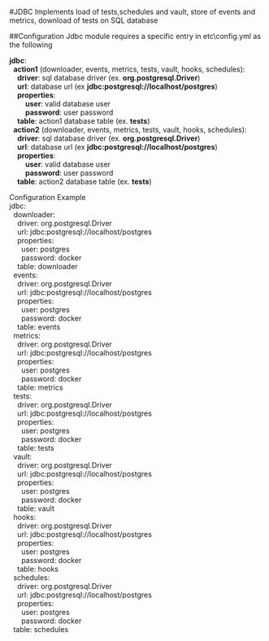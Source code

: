 #JDBC
Implements load of tests,schedules and vault, store of events and metrics, download of tests on SQL database

##Configuration
Jdbc module requires a specific entry in etc\config.yml as the following

**jdbc**:  
&nbsp;&nbsp;**action1** (downloader, events, metrics, tests, vault, hooks, schedules):  
&nbsp;&nbsp;&nbsp;&nbsp;**driver**: sql database driver (ex. **org.postgresql.Driver**)  
&nbsp;&nbsp;&nbsp;&nbsp;**url**: database url (ex **jdbc:postgresql://localhost/postgres**)  
&nbsp;&nbsp;&nbsp;&nbsp;**properties**:  
&nbsp;&nbsp;&nbsp;&nbsp;&nbsp;&nbsp;&nbsp;&nbsp;**user**: valid database user  
&nbsp;&nbsp;&nbsp;&nbsp;&nbsp;&nbsp;&nbsp;&nbsp;**password**: user password  
&nbsp;&nbsp;&nbsp;&nbsp;**table**: action1 database table (ex. **tests**)  
&nbsp;&nbsp;**action2** (downloader, events, metrics, tests, vault, hooks, schedules):  
&nbsp;&nbsp;&nbsp;&nbsp;**driver**: sql database driver (ex. **org.postgresql.Driver**)  
&nbsp;&nbsp;&nbsp;&nbsp;**url**: database url (ex **jdbc:postgresql://localhost/postgres**)  
&nbsp;&nbsp;&nbsp;&nbsp;**properties**:  
&nbsp;&nbsp;&nbsp;&nbsp;&nbsp;&nbsp;&nbsp;&nbsp;**user**: valid database user  
&nbsp;&nbsp;&nbsp;&nbsp;&nbsp;&nbsp;&nbsp;&nbsp;**password**: user password  
&nbsp;&nbsp;&nbsp;&nbsp;**table**: action2 database table (ex. **tests**)  

Configuration Example  
jdbc:  
&nbsp;&nbsp;downloader:  
&nbsp;&nbsp;&nbsp;&nbsp;driver: org.postgresql.Driver  
&nbsp;&nbsp;&nbsp;&nbsp;url: jdbc:postgresql://localhost/postgres  
&nbsp;&nbsp;&nbsp;&nbsp;properties:  
&nbsp;&nbsp;&nbsp;&nbsp;&nbsp;&nbsp;user: postgres  
&nbsp;&nbsp;&nbsp;&nbsp;&nbsp;&nbsp;password: docker  
&nbsp;&nbsp;&nbsp;&nbsp;table: downloader  
&nbsp;&nbsp;events:  
&nbsp;&nbsp;&nbsp;&nbsp;driver: org.postgresql.Driver  
&nbsp;&nbsp;&nbsp;&nbsp;url: jdbc:postgresql://localhost/postgres  
&nbsp;&nbsp;&nbsp;&nbsp;properties:  
&nbsp;&nbsp;&nbsp;&nbsp;&nbsp;&nbsp;user: postgres  
&nbsp;&nbsp;&nbsp;&nbsp;&nbsp;&nbsp;password: docker  
&nbsp;&nbsp;&nbsp;&nbsp;table: events  
&nbsp;&nbsp;metrics:  
&nbsp;&nbsp;&nbsp;&nbsp;driver: org.postgresql.Driver  
&nbsp;&nbsp;&nbsp;&nbsp;url: jdbc:postgresql://localhost/postgres  
&nbsp;&nbsp;&nbsp;&nbsp;properties:  
&nbsp;&nbsp;&nbsp;&nbsp;&nbsp;&nbsp;user: postgres  
&nbsp;&nbsp;&nbsp;&nbsp;&nbsp;&nbsp;password: docker  
&nbsp;&nbsp;&nbsp;&nbsp;table: metrics  
&nbsp;&nbsp;tests:  
&nbsp;&nbsp;&nbsp;&nbsp;driver: org.postgresql.Driver  
&nbsp;&nbsp;&nbsp;&nbsp;url: jdbc:postgresql://localhost/postgres  
&nbsp;&nbsp;&nbsp;&nbsp;properties:  
&nbsp;&nbsp;&nbsp;&nbsp;&nbsp;&nbsp;user: postgres  
&nbsp;&nbsp;&nbsp;&nbsp;&nbsp;&nbsp;password: docker  
&nbsp;&nbsp;&nbsp;&nbsp;table: tests  
&nbsp;&nbsp;vault:  
&nbsp;&nbsp;&nbsp;&nbsp;driver: org.postgresql.Driver  
&nbsp;&nbsp;&nbsp;&nbsp;url: jdbc:postgresql://localhost/postgres  
&nbsp;&nbsp;&nbsp;&nbsp;properties:  
&nbsp;&nbsp;&nbsp;&nbsp;&nbsp;&nbsp;user: postgres  
&nbsp;&nbsp;&nbsp;&nbsp;&nbsp;&nbsp;password: docker  
&nbsp;&nbsp;&nbsp;&nbsp;table: vault  
&nbsp;&nbsp;hooks:  
&nbsp;&nbsp;&nbsp;&nbsp;driver: org.postgresql.Driver  
&nbsp;&nbsp;&nbsp;&nbsp;url: jdbc:postgresql://localhost/postgres  
&nbsp;&nbsp;&nbsp;&nbsp;properties:  
&nbsp;&nbsp;&nbsp;&nbsp;&nbsp;&nbsp;user: postgres  
&nbsp;&nbsp;&nbsp;&nbsp;&nbsp;&nbsp;password: docker  
&nbsp;&nbsp;&nbsp;&nbsp;table: hooks  
&nbsp;&nbsp;schedules:  
&nbsp;&nbsp;&nbsp;&nbsp;driver: org.postgresql.Driver  
&nbsp;&nbsp;&nbsp;&nbsp;url: jdbc:postgresql://localhost/postgres  
&nbsp;&nbsp;&nbsp;&nbsp;properties:  
&nbsp;&nbsp;&nbsp;&nbsp;&nbsp;&nbsp;user: postgres  
&nbsp;&nbsp;&nbsp;&nbsp;&nbsp;&nbsp;password: docker  
&nbsp;&nbsp;table: schedules  
  